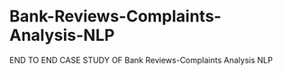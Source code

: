 # Bank-Reviews-Complaints-Analysis-NLP
END TO END CASE STUDY OF Bank Reviews-Complaints Analysis NLP
